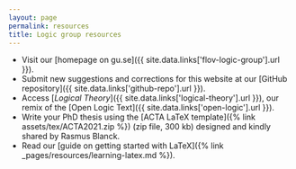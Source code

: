 ```yaml
---
layout: page
permalink: resources
title: Logic group resources
---
```


* Visit our [homepage on gu.se]({{ site.data.links['flov-logic-group'].url }}).
* Submit new suggestions and corrections for this website at our [GitHub repository]({{ site.data.links['github-repo'].url }}).
* Access [*Logical Theory*]({{ site.data.links['logical-theory'].url }}), our remix of the [Open Logic Text]({{ site.data.links['open-logic'].url }}).
* Write your PhD thesis using the [ACTA LaTeX template]({% link assets/tex/ACTA2021.zip %}) (zip file, 300 kb) designed and kindly shared by Rasmus Blanck.
* Read our [guide on getting started with LaTeX]({% link _pages/resources/learning-latex.md %}).
